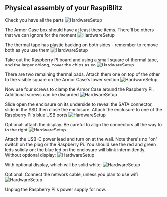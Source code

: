 ## Physical assembly of your RaspiBlitz

Check you have all the parts
![HardwareSetup](pictures/physical-assembly/pa-01.jpg)

The Armor Case box should have at least these items. There'll be others that we can ignore for the moment
![HardwareSetup](pictures/physical-assembly/pa-04.jpg)

The thermal tape has plastic backing on both sides - remember to remove both as you use them
![HardwareSetup](pictures/physical-assembly/pa-05.jpg)

Take out the Raspberry PI board and using a small square of thermal tape, and the larger oblong, cover the chips as so
![HardwareSetup](pictures/physical-assembly/pa-06.jpg)

There are two remaining thermal pads. Attach them one on top of the other to the visible square on the Armor Case's lower section
![HardwareSetup](pictures/physical-assembly/pa-06a.jpg)

Now use four screws to clamp the Armor Case around the Raspberry Pi. Additional screws can be discarded
![HardwareSetup](pictures/physical-assembly/pa-08.jpg)

Slide open the enclosure on its underside to reveal the SATA connector, slide in the SSD then close the enclosure. Attach the enclosure to one of the Raspberry Pi's blue USB ports
![HardwareSetup](pictures/physical-assembly/pa-09.jpg)

Optional: attach the display. Be careful to align the connectors all the way to to the right
![HardwareSetup](pictures/physical-assembly/pa-10.jpg)

Attach the USB-C power lead and turn on at the wall. Note there's no "on" switch on the plug or the Raspberry Pi. You should see the red and green leds solidly on; the blue led on the enclosure will blink intermittently.
Without optional display:
![HardwareSetup](pictures/physical-assembly/pa-12a.jpg)

With optional display, which will be solid white:
![HardwareSetup](pictures/physical-assembly/pa-12b.jpg)

Optional: Connect the network cable, unless you plan to use wifi
![HardwareSetup](pictures/physical-assembly/pa-12c.jpg)

Unplug the Raspberry Pi's power supply for now.
